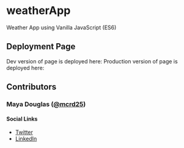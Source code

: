 # weatherApp
Weather App using Vanilla JavaScript (ES6)

## Deployment Page
Dev version of page is deployed here: 
Production version of page is deployed here: 

## Contributors
### Maya Douglas ([@mcrd25](https://github.com/mcrd25))
#### Social Links
* [Twitter](https://twitter.com/mcrd25)
* [LinkedIn](https://www.linkedin.com/in/mayadouglas/)